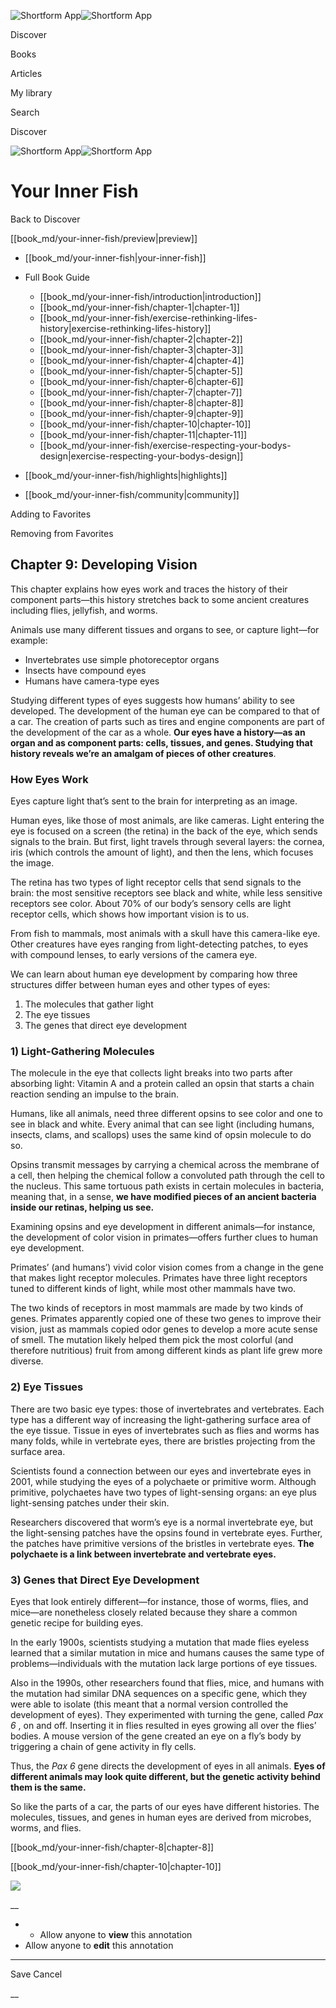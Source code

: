 ![Shortform App](/img/logo.36a2399e.svg)![Shortform App](/img/logo-dark.70c1b072.svg)

Discover

Books

Articles

My library

Search

Discover

![Shortform App](/img/logo.36a2399e.svg)![Shortform App](/img/logo-dark.70c1b072.svg)

# Your Inner Fish

Back to Discover

[[book_md/your-inner-fish/preview|preview]]

  * [[book_md/your-inner-fish|your-inner-fish]]
  * Full Book Guide

    * [[book_md/your-inner-fish/introduction|introduction]]
    * [[book_md/your-inner-fish/chapter-1|chapter-1]]
    * [[book_md/your-inner-fish/exercise-rethinking-lifes-history|exercise-rethinking-lifes-history]]
    * [[book_md/your-inner-fish/chapter-2|chapter-2]]
    * [[book_md/your-inner-fish/chapter-3|chapter-3]]
    * [[book_md/your-inner-fish/chapter-4|chapter-4]]
    * [[book_md/your-inner-fish/chapter-5|chapter-5]]
    * [[book_md/your-inner-fish/chapter-6|chapter-6]]
    * [[book_md/your-inner-fish/chapter-7|chapter-7]]
    * [[book_md/your-inner-fish/chapter-8|chapter-8]]
    * [[book_md/your-inner-fish/chapter-9|chapter-9]]
    * [[book_md/your-inner-fish/chapter-10|chapter-10]]
    * [[book_md/your-inner-fish/chapter-11|chapter-11]]
    * [[book_md/your-inner-fish/exercise-respecting-your-bodys-design|exercise-respecting-your-bodys-design]]
  * [[book_md/your-inner-fish/highlights|highlights]]
  * [[book_md/your-inner-fish/community|community]]



Adding to Favorites 

Removing from Favorites 

## Chapter 9: Developing Vision

This chapter explains how eyes work and traces the history of their component parts—this history stretches back to some ancient creatures including flies, jellyfish, and worms.

Animals use many different tissues and organs to see, or capture light—for example:

  * Invertebrates use simple photoreceptor organs
  * Insects have compound eyes
  * Humans have camera-type eyes



Studying different types of eyes suggests how humans’ ability to see developed. The development of the human eye can be compared to that of a car. The creation of parts such as tires and engine components are part of the development of the car as a whole. **Our eyes have a history—as an organ and as component parts: cells, tissues, and genes. Studying that history reveals we’re an amalgam of pieces of other creatures**.

### How Eyes Work

Eyes capture light that’s sent to the brain for interpreting as an image.

Human eyes, like those of most animals, are like cameras. Light entering the eye is focused on a screen (the retina) in the back of the eye, which sends signals to the brain. But first, light travels through several layers: the cornea, iris (which controls the amount of light), and then the lens, which focuses the image.

The retina has two types of light receptor cells that send signals to the brain: the most sensitive receptors see black and white, while less sensitive receptors see color. About 70% of our body’s sensory cells are light receptor cells, which shows how important vision is to us.

From fish to mammals, most animals with a skull have this camera-like eye. Other creatures have eyes ranging from light-detecting patches, to eyes with compound lenses, to early versions of the camera eye.

We can learn about human eye development by comparing how three structures differ between human eyes and other types of eyes:

  1. The molecules that gather light
  2. The eye tissues
  3. The genes that direct eye development



### 1) Light-Gathering Molecules

The molecule in the eye that collects light breaks into two parts after absorbing light: Vitamin A and a protein called an opsin that starts a chain reaction sending an impulse to the brain.

Humans, like all animals, need three different opsins to see color and one to see in black and white. Every animal that can see light (including humans, insects, clams, and scallops) uses the same kind of opsin molecule to do so.

Opsins transmit messages by carrying a chemical across the membrane of a cell, then helping the chemical follow a convoluted path through the cell to the nucleus. This same tortuous path exists in certain molecules in bacteria, meaning that, in a sense, **we have modified pieces of an ancient bacteria inside our retinas, helping us see.**

Examining opsins and eye development in different animals—for instance, the development of color vision in primates—offers further clues to human eye development.

Primates’ (and humans’) vivid color vision comes from a change in the gene that makes light receptor molecules. Primates have three light receptors tuned to different kinds of light, while most other mammals have two.

The two kinds of receptors in most mammals are made by two kinds of genes. Primates apparently copied one of these two genes to improve their vision, just as mammals copied odor genes to develop a more acute sense of smell. The mutation likely helped them pick the most colorful (and therefore nutritious) fruit from among different kinds as plant life grew more diverse.

### 2) Eye Tissues

There are two basic eye types: those of invertebrates and vertebrates. Each type has a different way of increasing the light-gathering surface area of the eye tissue. Tissue in eyes of invertebrates such as flies and worms has many folds, while in vertebrate eyes, there are bristles projecting from the surface area.

Scientists found a connection between our eyes and invertebrate eyes in 2001, while studying the eyes of a polychaete or primitive worm. Although primitive, polychaetes have two types of light-sensing organs: an eye plus light-sensing patches under their skin.

Researchers discovered that worm’s eye is a normal invertebrate eye, but the light-sensing patches have the opsins found in vertebrate eyes. Further, the patches have primitive versions of the bristles in vertebrate eyes. **The polychaete is a link between invertebrate and vertebrate eyes.**

### 3) Genes that Direct Eye Development

Eyes that look entirely different—for instance, those of worms, flies, and mice—are nonetheless closely related because they share a common genetic recipe for building eyes.

In the early 1900s, scientists studying a mutation that made flies eyeless learned that a similar mutation in mice and humans causes the same type of problems—individuals with the mutation lack large portions of eye tissues.

Also in the 1990s, other researchers found that flies, mice, and humans with the mutation had similar DNA sequences on a specific gene, which they were able to isolate (this meant that a normal version controlled the development of eyes). They experimented with turning the gene, called _Pax 6_ , on and off. Inserting it in flies resulted in eyes growing all over the flies’ bodies. A mouse version of the gene created an eye on a fly’s body by triggering a chain of gene activity in fly cells.

Thus, the _Pax 6_ gene directs the development of eyes in all animals. **Eyes of different animals may look quite different, but the genetic activity behind them is the same.**

So like the parts of a car, the parts of our eyes have different histories. The molecules, tissues, and genes in human eyes are derived from microbes, worms, and flies.

[[book_md/your-inner-fish/chapter-8|chapter-8]]

[[book_md/your-inner-fish/chapter-10|chapter-10]]

![](https://bat.bing.com/action/0?ti=56018282&Ver=2&mid=e578e555-e640-4fb3-9390-40b65d6db615&sid=72e6e650642c11eeb2dd2161d176fe8d&vid=72e70890642c11eeb72d79fe7b6df2c6&vids=0&msclkid=N&pi=0&lg=en-US&sw=800&sh=600&sc=24&nwd=1&tl=Shortform%20%7C%20Book&p=https%3A%2F%2Fwww.shortform.com%2Fapp%2Fbook%2Fyour-inner-fish%2Fchapter-9&r=&lt=1268&evt=pageLoad&sv=1&rn=104670)

__

  *   * Allow anyone to **view** this annotation
  * Allow anyone to **edit** this annotation



* * *

Save Cancel

__



